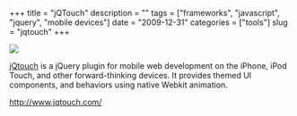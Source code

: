 +++
title = "jQTouch"
description = ""
tags = ["frameworks", "javascript", "jquery", "mobile devices"]
date = "2009-12-31"
categories = ["tools"]
slug = "jqtouch"
+++


<div class="tool-screenshot mb1"><a href="http://www.jqtouch.com/"><img id="bluga-thumbnail-2804" class="bluga-thumbnail custom" src="/media/bluga/
wt52311bf85d63b_custom.jpg"/></a></div><p><a href="http://www.jqtouch.com/">jQtouch</a> is a jQuery plugin for mobile web development on the iPhone, iPod Touch, and other forward-thinking devices. It provides themed UI components, and behaviors using native Webkit animation.</p>

  
<p><a href="http://www.jqtouch.com/">http://www.jqtouch.com/</a></p>
      
